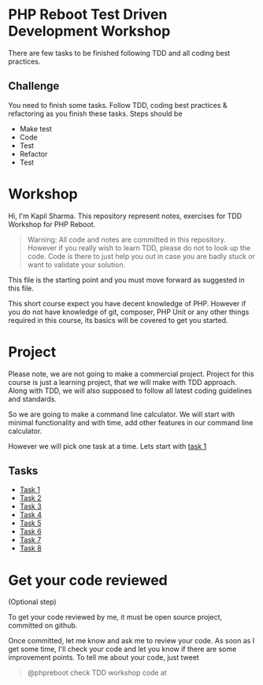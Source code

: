 # PHP Reboot Test Driven Development Workshop

There are few tasks to be finished following TDD and all coding best practices.

## Challenge

You need to finish some tasks. Follow TDD, coding best practices & refactoring as you finish these tasks. Steps should be

  - Make test
  - Code
  - Test
  - Refactor
  - Test

# Workshop

Hi, I'm Kapil Sharma. This repository represent notes, exercises for TDD Workshop for PHP Reboot.

> Warning: All code and notes are committed in this repository. However if you really wish to learn TDD, please do not to look up the code. Code is there to just help you out in case you are badly stuck or want to validate your solution.

This file is the starting point and you must move forward as suggested in this file.

This short course expect you have decent knowledge of PHP. However if you do not have knowledge of git, composer, PHP Unit or any other things required in this course, its basics will be covered to get you started.

# Project

Please note, we are not going to make a commercial project. Project for this course is just a learning project, that we will make with TDD approach. Along with TDD, we will also supposed to follow all latest coding guidelines and standards.

So we are going to make a command line calculator. We will start with minimal functionality and with time, add other features in our command line calculator.

However we will pick one task at a time. Lets start with [task 1](task1.md)

## Tasks

  - [Task 1](task1.md)
  - [Task 2](task2.md)
  - [Task 3](task3.md)
  - [Task 4](task4.md)
  - [Task 5](task5.md)
  - [Task 6](task6.md)
  - [Task 7](task7.md)
  - [Task 8](task8.md)

# Get your code reviewed

(Optional step)

To get your code reviewed by me, it must be open source project, committed on github.

Once committed, let me know and ask me to review your code. As soon as I get some time, I'll check your code and let you know if there are some improvement points. To tell me about your code, just tweet

> @phpreboot check TDD workshop code at <Github repo URL>
